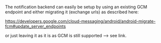 The notification backend can easily be setup by using an existing GCM endpoint and either migrating it (exchange urls) as described here:

https://developers.google.com/cloud-messaging/android/android-migrate-fcm#update_server_endpoints

or just leaving it as it is as GCM is still supported --> see link.
